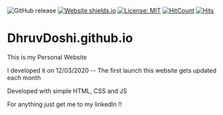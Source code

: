 
![GitHub release](https://img.shields.io/github/release/DhruvDoshi/DhruvDoshi.github.io.svg?style=popout-square)
[![Website shields.io](https://img.shields.io/website-up-down-green-red/http/shields.io.svg)](https://dhruvdoshi.github.io/)
[![License: MIT](https://img.shields.io/badge/License-MIT-yellow.svg?style=popout-square)](https://opensource.org/licenses/MIT)
[![HitCount](http://hits.dwyl.io/DhruvDoshi/DhruvDoshi.github.io.svg)](http://hits.dwyl.io/DhruvDoshi/DhruvDoshi.github.io)
[![Hits](https://hits.seeyoufarm.com/api/count/incr/badge.svg?url=https%3A%2F%2Fdhruvdoshi.github.io)](https://hits.seeyoufarm.com)



# DhruvDoshi.github.io
This is my Personal Website 

I developed it on 12/03/2020 -- The first launch 
this website gets updated each month 

Developed with simple HTML, CSS and JS

For anything just get me to my linkedln !!
